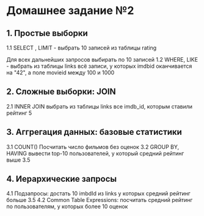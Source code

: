 # Домашнее задание №2

## 1. Простые выборки

1.1 SELECT , LIMIT - выбрать 10 записей из таблицы rating

Для всех дальнейших запросов выбирать по 10 записей
1.2 WHERE, LIKE - выбрать из таблицы links всё записи, у которых imdbid оканчивается на "42", а поле movieid между 100 и 1000

## 2. Сложные выборки: JOIN

2.1 INNER JOIN выбрать из таблицы links все imdb_id, которым ставили рейтинг 5

## 3. Аггрегация данных: базовые статистики

3.1 COUNT() Посчитать число фильмов без оценок
3.2 GROUP BY, HAVING вывести top-10 пользователей, у который средний рейтинг выше 3.5

## 4. Иерархические запросы

4.1 Подзапросы: достать 10 imbdId из links у которых средний рейтинг больше 3.5
4.2 Common Table Expressions: посчитать средний рейтинг по пользователям, у которых более 10 оценок
